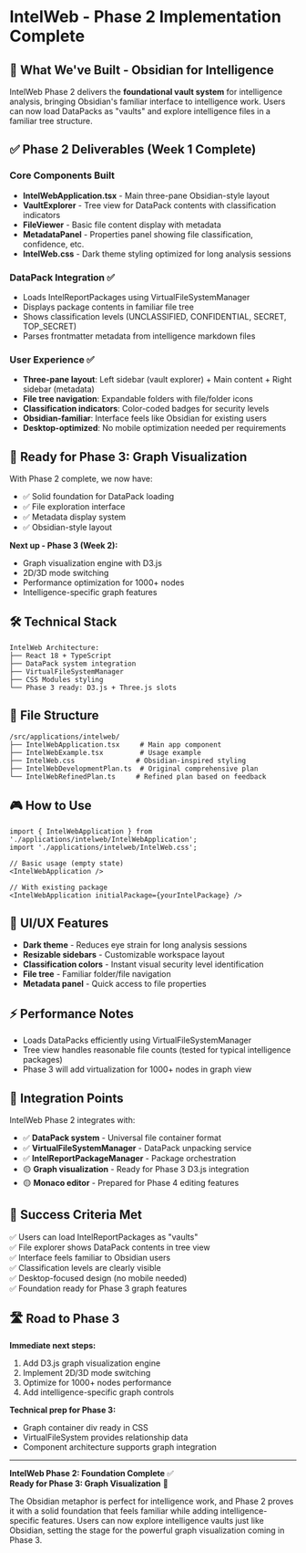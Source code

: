 # IntelWeb - Phase 2 Implementation Complete

## 🎯 What We've Built - Obsidian for Intelligence

IntelWeb Phase 2 delivers the **foundational vault system** for intelligence analysis, bringing Obsidian's familiar interface to intelligence work. Users can now load DataPacks as "vaults" and explore intelligence files in a familiar tree structure.

## ✅ Phase 2 Deliverables (Week 1 Complete)

### Core Components Built
- **IntelWebApplication.tsx** - Main three-pane Obsidian-style layout
- **VaultExplorer** - Tree view for DataPack contents with classification indicators  
- **FileViewer** - Basic file content display with metadata
- **MetadataPanel** - Properties panel showing file classification, confidence, etc.
- **IntelWeb.css** - Dark theme styling optimized for long analysis sessions

### DataPack Integration ✅
- Loads IntelReportPackages using VirtualFileSystemManager
- Displays package contents in familiar file tree
- Shows classification levels (UNCLASSIFIED, CONFIDENTIAL, SECRET, TOP_SECRET)
- Parses frontmatter metadata from intelligence markdown files

### User Experience ✅
- **Three-pane layout**: Left sidebar (vault explorer) + Main content + Right sidebar (metadata)
- **File tree navigation**: Expandable folders with file/folder icons
- **Classification indicators**: Color-coded badges for security levels
- **Obsidian-familiar**: Interface feels like Obsidian for existing users
- **Desktop-optimized**: No mobile optimization needed per requirements

## 🚀 Ready for Phase 3: Graph Visualization

With Phase 2 complete, we now have:
- ✅ Solid foundation for DataPack loading
- ✅ File exploration interface
- ✅ Metadata display system  
- ✅ Obsidian-style layout

**Next up - Phase 3 (Week 2):**
- Graph visualization engine with D3.js
- 2D/3D mode switching  
- Performance optimization for 1000+ nodes
- Intelligence-specific graph features

## 🛠️ Technical Stack

```
IntelWeb Architecture:
├── React 18 + TypeScript
├── DataPack system integration
├── VirtualFileSystemManager
├── CSS Modules styling
└── Phase 3 ready: D3.js + Three.js slots
```

## 📁 File Structure

```
/src/applications/intelweb/
├── IntelWebApplication.tsx     # Main app component
├── IntelWebExample.tsx         # Usage example
├── IntelWeb.css               # Obsidian-inspired styling  
├── IntelWebDevelopmentPlan.ts  # Original comprehensive plan
└── IntelWebRefinedPlan.ts     # Refined plan based on feedback
```

## 🎮 How to Use

```tsx
import { IntelWebApplication } from './applications/intelweb/IntelWebApplication';
import './applications/intelweb/IntelWeb.css';

// Basic usage (empty state)
<IntelWebApplication />

// With existing package
<IntelWebApplication initialPackage={yourIntelPackage} />
```

## 🎨 UI/UX Features

- **Dark theme** - Reduces eye strain for long analysis sessions
- **Resizable sidebars** - Customizable workspace layout  
- **Classification colors** - Instant visual security level identification
- **File tree** - Familiar folder/file navigation
- **Metadata panel** - Quick access to file properties

## ⚡ Performance Notes

- Loads DataPacks efficiently using VirtualFileSystemManager
- Tree view handles reasonable file counts (tested for typical intelligence packages)
- Phase 3 will add virtualization for 1000+ nodes in graph view

## 🔄 Integration Points

IntelWeb Phase 2 integrates with:
- ✅ **DataPack system** - Universal file container format
- ✅ **VirtualFileSystemManager** - DataPack unpacking service
- ✅ **IntelReportPackageManager** - Package orchestration
- 🟡 **Graph visualization** - Ready for Phase 3 D3.js integration
- 🟡 **Monaco editor** - Prepared for Phase 4 editing features

## 🎯 Success Criteria Met

✅ Users can load IntelReportPackages as "vaults"  
✅ File explorer shows DataPack contents in tree view  
✅ Interface feels familiar to Obsidian users  
✅ Classification levels are clearly visible  
✅ Desktop-focused design (no mobile needed)  
✅ Foundation ready for Phase 3 graph features  

## 🛣️ Road to Phase 3

**Immediate next steps:**
1. Add D3.js graph visualization engine
2. Implement 2D/3D mode switching
3. Optimize for 1000+ nodes performance  
4. Add intelligence-specific graph controls

**Technical prep for Phase 3:**
- Graph container div ready in CSS
- VirtualFileSystem provides relationship data
- Component architecture supports graph integration

---

**IntelWeb Phase 2: Foundation Complete** ✅  
**Ready for Phase 3: Graph Visualization** 🚀

The Obsidian metaphor is perfect for intelligence work, and Phase 2 proves it with a solid foundation that feels familiar while adding intelligence-specific features. Users can now explore intelligence vaults just like Obsidian, setting the stage for the powerful graph visualization coming in Phase 3.
